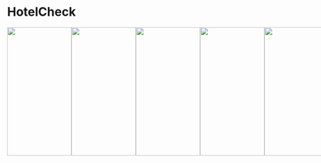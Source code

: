 # HotelCheck
<div style="display:flex">
  <img src="https://user-images.githubusercontent.com/72340009/136236909-fdfd2b4b-c52c-4db9-8abc-7000ebc6b5a1.jpg" width="150" height="300">
  <img src="https://user-images.githubusercontent.com/72340009/136236913-11ce7c15-6196-4dc7-803e-82a6a9cb9295.jpg" width="150" height="300">
  <img src="https://user-images.githubusercontent.com/72340009/136236917-3373cfb7-2448-43a9-9e6d-1abefecfe04b.jpg" width="150" height="300">
  <img src="https://user-images.githubusercontent.com/72340009/136236892-03c71eb8-e3ca-4324-a040-4819dd54a826.jpg" width="150" height="300">
  <img src="https://user-images.githubusercontent.com/72340009/136236901-6f794e6d-e867-4356-9545-69faee290b11.jpg" width="150" height="300">
  <img src="https://user-images.githubusercontent.com/72340009/136236904-b2b8fab2-cd3d-4ff4-b90a-5de566a45074.jpg" width="150" height="300">
</div>
